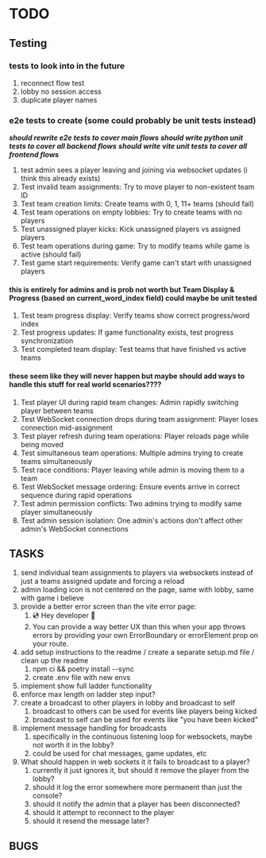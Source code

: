 # TODO

## Testing

### tests to look into in the future

1. reconnect flow test
2. lobby no session access
3. duplicate player names

### e2e tests to create (some could probably be unit tests instead)

***should rewrite e2e tests to cover main flows***
***should write python unit tests to cover all backend flows***
***should write vite unit tests to cover all frontend flows***

1. test admin sees a player leaving and joining via websocket updates (i think this already exists)
2. Test invalid team assignments: Try to move player to non-existent team ID
3. Test team creation limits: Create teams with 0, 1, 11+ teams (should fail)
4. Test team operations on empty lobbies: Try to create teams with no players
5. Test unassigned player kicks: Kick unassigned players vs assigned players
6. Test team operations during game: Try to modify teams while game is active (should fail)
7. Test game start requirements: Verify game can't start with unassigned players

#### this is entirely for admins and is prob not worth but Team Display & Progress (based on current_word_index field) could maybe be unit tested

1. Test team progress display: Verify teams show correct progress/word index
2. Test progress updates: If game functionality exists, test progress synchronization
3. Test completed team display: Test teams that have finished vs active teams

#### these seem like they will never happen but maybe should add ways to handle this stuff for real world scenarios????

1. Test player UI during rapid team changes: Admin rapidly switching player between teams
2. Test WebSocket connection drops during team assignment: Player loses connection mid-assignment
3. Test player refresh during team operations: Player reloads page while being moved
4. Test simultaneous team operations: Multiple admins trying to create teams simultaneously
5. Test race conditions: Player leaving while admin is moving them to a team
6. Test WebSocket message ordering: Ensure events arrive in correct sequence during rapid operations
7. Test admin permission conflicts: Two admins trying to modify same player simultaneously
8. Test admin session isolation: One admin's actions don't affect other admin's WebSocket connections

## TASKS

1. send individual team assignments to players via websockets instead of just a teams assigned update and forcing a reload
2. admin loading icon is not centered on the page, same with lobby, same with game i believe
3. provide a better error screen than the vite error page:
   1. 💿 Hey developer 👋
   2. You can provide a way better UX than this when your app throws errors by providing your own ErrorBoundary or errorElement prop on your route.
4. add setup instructions to the readme / create a separate setup.md file / clean up the readme
   1. npm ci && poetry install --sync
   2. create .env file with new envs
5. implement show full ladder functionality
6. enforce max length on ladder step input?
7. create a broadcast to other players in lobby and broadcast to self
   1. broadcast to others can be used for events like players being kicked
   2. broadcast to self can be used for events like "you have been kicked"
8. implement message handling for broadcasts
   1. specifically in the continuous listening loop for websockets, maybe not worth it in the lobby?
   2. could be used for chat messages, game updates, etc
9. What should happen in web sockets it it fails to broadcast to a player?
   1. currently it just ignores it, but should it remove the player from the lobby?
   2. should it log the error somewhere more permanent than just the console?
   3. should it notify the admin that a player has been disconnected?
   4. should it attempt to reconnect to the player
   5. should it resend the message later?

## BUGS
